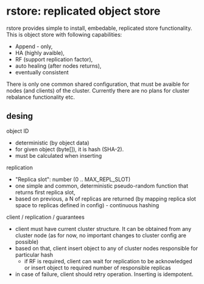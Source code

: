rstore: replicated object store
====================================

rstore provides simple to install, embedable, replicated store functionality.
This is object store with following capabilities:
- Append - only,
- HA (highly avaible),
- RF (support replication factor),
- auto healing (after nodes returns),
- eventually consistent

There is only one common shared configuration, that must be avaible for nodes (and clients) of the cluster.
Currently there are no plans for cluster rebalance functionality etc.

desing
------

object ID
- deterministic (by object data)
- for given object (byte[]), it is hash (SHA-2).
- must be calculated when inserting

replication
- "Replica slot": number (0 .. MAX_REPL_SLOT)
- one simple and common, deterministic pseudo-random function that returns first replica slot,
- based on previous, a N of replicas are returned (by mapping replica slot space to replicas defined in config) - continuous hashing

client / replication / guarantees
- client must have current cluster structure. It can be obtained from any cluster node (as for now, no important changes to cluster config are possible)
- based on that, client insert object to any of cluster nodes responsible for particular hash
    - if RF is required, client can wait for replication to be acknowledged or insert object to required number of responsible replicas
- in case of failure, client should retry operation. Inserting is idempotent.
